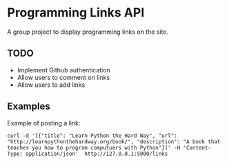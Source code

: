 # Programming Links API

A group project to display programming links on the site.

## TODO

* Implement Github authentication
* Allow users to comment on links
* Allow users to add links

## Examples

Example of posting a link:

    curl -d '[{"title": "Learn Python the Hard Way", "url": "http://learnpythonthehardway.org/book/", "description": "A book that teaches you how to program computuers with Python"}]' -H 'Content-Type: application/json'  http://127.0.0.1:5000/links
